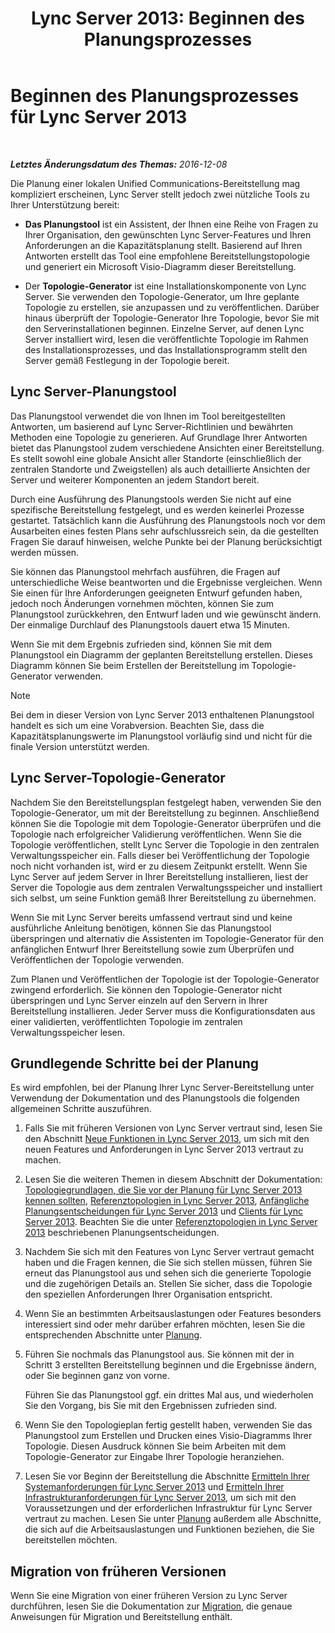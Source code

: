 ﻿---
title: 'Lync Server 2013: Beginnen des Planungsprozesses'
TOCTitle: Beginnen des Planungsprozesses
ms:assetid: df3722b3-f859-49e1-b3ff-ee6863483731
ms:mtpsurl: https://technet.microsoft.com/de-de/library/Gg398986(v=OCS.15)
ms:contentKeyID: 49295645
ms.date: 12/10/2016
mtps_version: v=OCS.15
ms.translationtype: HT
---

# Beginnen des Planungsprozesses für Lync Server 2013

 

_**Letztes Änderungsdatum des Themas:** 2016-12-08_

Die Planung einer lokalen Unified Communications-Bereitstellung mag kompliziert erscheinen, Lync Server stellt jedoch zwei nützliche Tools zu Ihrer Unterstützung bereit:

  - **Das Planungstool** ist ein Assistent, der Ihnen eine Reihe von Fragen zu Ihrer Organisation, den gewünschten Lync Server-Features und Ihren Anforderungen an die Kapazitätsplanung stellt. Basierend auf Ihren Antworten erstellt das Tool eine empfohlene Bereitstellungstopologie und generiert ein Microsoft Visio-Diagramm dieser Bereitstellung.

  - Der **Topologie-Generator** ist eine Installationskomponente von Lync Server. Sie verwenden den Topologie-Generator, um Ihre geplante Topologie zu erstellen, sie anzupassen und zu veröffentlichen. Darüber hinaus überprüft der Topologie-Generator Ihre Topologie, bevor Sie mit den Serverinstallationen beginnen. Einzelne Server, auf denen Lync Server installiert wird, lesen die veröffentlichte Topologie im Rahmen des Installationsprozesses, und das Installationsprogramm stellt den Server gemäß Festlegung in der Topologie bereit.

## Lync Server-Planungstool

Das Planungstool verwendet die von Ihnen im Tool bereitgestellten Antworten, um basierend auf Lync Server-Richtlinien und bewährten Methoden eine Topologie zu generieren. Auf Grundlage Ihrer Antworten bietet das Planungstool zudem verschiedene Ansichten einer Bereitstellung. Es stellt sowohl eine globale Ansicht aller Standorte (einschließlich der zentralen Standorte und Zweigstellen) als auch detaillierte Ansichten der Server und weiterer Komponenten an jedem Standort bereit.

Durch eine Ausführung des Planungstools werden Sie nicht auf eine spezifische Bereitstellung festgelegt, und es werden keinerlei Prozesse gestartet. Tatsächlich kann die Ausführung des Planungstools noch vor dem Ausarbeiten eines festen Plans sehr aufschlussreich sein, da die gestellten Fragen Sie darauf hinweisen, welche Punkte bei der Planung berücksichtigt werden müssen.

Sie können das Planungstool mehrfach ausführen, die Fragen auf unterschiedliche Weise beantworten und die Ergebnisse vergleichen. Wenn Sie einen für Ihre Anforderungen geeigneten Entwurf gefunden haben, jedoch noch Änderungen vornehmen möchten, können Sie zum Planungstool zurückkehren, den Entwurf laden und wie gewünscht ändern. Der einmalige Durchlauf des Planungstools dauert etwa 15 Minuten.

Wenn Sie mit dem Ergebnis zufrieden sind, können Sie mit dem Planungstool ein Diagramm der geplanten Bereitstellung erstellen. Dieses Diagramm können Sie beim Erstellen der Bereitstellung im Topologie-Generator verwenden.


> [!NOTE]
> Bei dem in dieser Version von Lync Server 2013 enthaltenen Planungstool handelt es sich um eine Vorabversion. Beachten Sie, dass die Kapazitätsplanungswerte im Planungstool vorläufig sind und nicht für die finale Version unterstützt werden.



## Lync Server-Topologie-Generator

Nachdem Sie den Bereitstellungsplan festgelegt haben, verwenden Sie den Topologie-Generator, um mit der Bereitstellung zu beginnen. Anschließend können Sie die Topologie mit dem Topologie-Generator überprüfen und die Topologie nach erfolgreicher Validierung veröffentlichen. Wenn Sie die Topologie veröffentlichen, stellt Lync Server die Topologie in den zentralen Verwaltungsspeicher ein. Falls dieser bei Veröffentlichung der Topologie noch nicht vorhanden ist, wird er zu diesem Zeitpunkt erstellt. Wenn Sie Lync Server auf jedem Server in Ihrer Bereitstellung installieren, liest der Server die Topologie aus dem zentralen Verwaltungsspeicher und installiert sich selbst, um seine Funktion gemäß Ihrer Bereitstellung zu übernehmen.

Wenn Sie mit Lync Server bereits umfassend vertraut sind und keine ausführliche Anleitung benötigen, können Sie das Planungstool überspringen und alternativ die Assistenten im Topologie-Generator für den anfänglichen Entwurf Ihrer Bereitstellung sowie zum Überprüfen und Veröffentlichen der Topologie verwenden.

Zum Planen und Veröffentlichen der Topologie ist der Topologie-Generator zwingend erforderlich. Sie können den Topologie-Generator nicht überspringen und Lync Server einzeln auf den Servern in Ihrer Bereitstellung installieren. Jeder Server muss die Konfigurationsdaten aus einer validierten, veröffentlichten Topologie im zentralen Verwaltungsspeicher lesen.

## Grundlegende Schritte bei der Planung

Es wird empfohlen, bei der Planung Ihrer Lync Server-Bereitstellung unter Verwendung der Dokumentation und des Planungstools die folgenden allgemeinen Schritte auszuführen.

1.  Falls Sie mit früheren Versionen von Lync Server vertraut sind, lesen Sie den Abschnitt [Neue Funktionen in Lync Server 2013](lync-server-2013-new-features.md), um sich mit den neuen Features und Anforderungen in Lync Server 2013 vertraut zu machen.

2.  Lesen Sie die weiteren Themen in diesem Abschnitt der Dokumentation: [Topologiegrundlagen, die Sie vor der Planung für Lync Server 2013 kennen sollten](lync-server-2013-topology-basics-you-must-know-before-planning.md), [Referenztopologien in Lync Server 2013](lync-server-2013-reference-topologies.md), [Anfängliche Planungsentscheidungen für Lync Server 2013](lync-server-2013-initial-planning-decisions.md) und [Clients für Lync Server 2013](lync-server-2013-clients.md). Beachten Sie die unter [Referenztopologien in Lync Server 2013](lync-server-2013-reference-topologies.md) beschriebenen Planungsentscheidungen.

3.  Nachdem Sie sich mit den Features von Lync Server vertraut gemacht haben und die Fragen kennen, die Sie sich stellen müssen, führen Sie erneut das Planungstool aus und sehen sich die generierte Topologie und die zugehörigen Details an. Stellen Sie sicher, dass die Topologie den speziellen Anforderungen Ihrer Organisation entspricht.

4.  Wenn Sie an bestimmten Arbeitsauslastungen oder Features besonders interessiert sind oder mehr darüber erfahren möchten, lesen Sie die entsprechenden Abschnitte unter [Planung](lync-server-2013-planning.md).

5.  Führen Sie nochmals das Planungstool aus. Sie können mit der in Schritt 3 erstellten Bereitstellung beginnen und die Ergebnisse ändern, oder Sie beginnen ganz von vorne.
    
    Führen Sie das Planungstool ggf. ein drittes Mal aus, und wiederholen Sie den Vorgang, bis Sie mit den Ergebnissen zufrieden sind.

6.  Wenn Sie den Topologieplan fertig gestellt haben, verwenden Sie das Planungstool zum Erstellen und Drucken eines Visio-Diagramms Ihrer Topologie. Diesen Ausdruck können Sie beim Arbeiten mit dem Topologie-Generator zur Eingabe Ihrer Topologie heranziehen.

7.  Lesen Sie vor Beginn der Bereitstellung die Abschnitte [Ermitteln Ihrer Systemanforderungen für Lync Server 2013](lync-server-2013-determining-your-system-requirements.md) und [Ermitteln Ihrer Infrastrukturanforderungen für Lync Server 2013](lync-server-2013-determining-your-infrastructure-requirements.md), um sich mit den Voraussetzungen und der erforderlichen Infrastruktur für Lync Server vertraut zu machen. Lesen Sie unter [Planung](lync-server-2013-planning.md) außerdem alle Abschnitte, die sich auf die Arbeitsauslastungen und Funktionen beziehen, die Sie bereitstellen möchten.

## Migration von früheren Versionen

Wenn Sie eine Migration von einer früheren Version zu Lync Server durchführen, lesen Sie die Dokumentation zur [Migration](migration.md), die genaue Anweisungen für Migration und Bereitstellung enthält.


